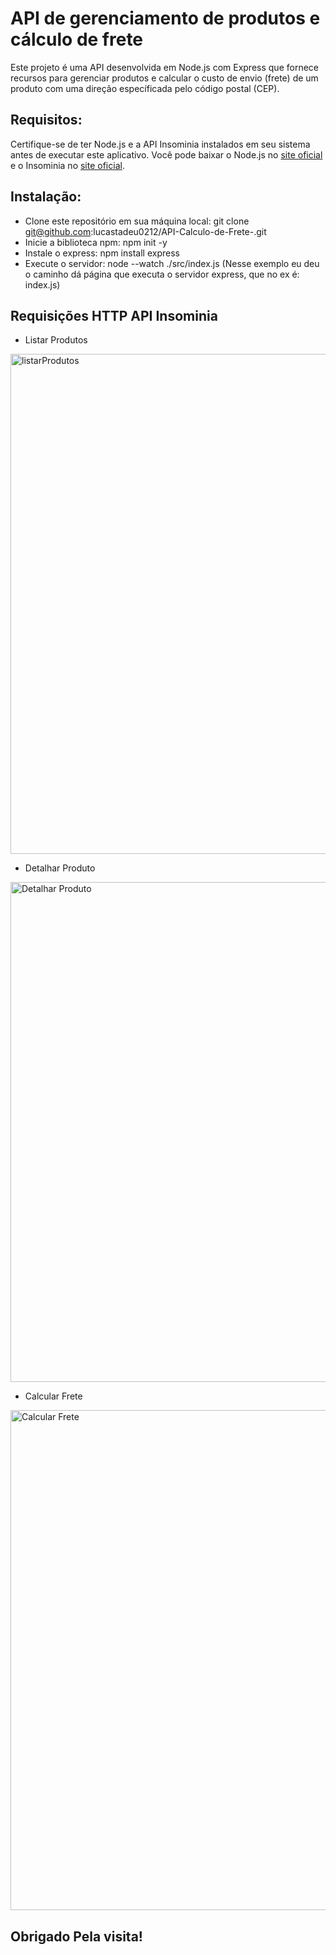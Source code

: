 # API de gerenciamento de produtos e cálculo de frete

Este projeto é uma API desenvolvida em Node.js com Express que fornece recursos para gerenciar produtos e calcular o custo de envio (frete) de um produto com uma direção específicada pelo código postal (CEP). 

## Requisitos:

Certifique-se de ter Node.js e a API Insominia instalados em seu sistema antes de executar este aplicativo. Você pode baixar o Node.js no [site oficial](https://nodejs.org/) e o Insominia no [site oficial](https://insomnia.rest/download).

## Instalação: 
- Clone este repositório em sua máquina local: git clone git@github.com:lucastadeu0212/API-Calculo-de-Frete-.git
- Inicie a biblioteca npm: npm init -y
- Instale o express: npm install express
- Execute o servidor: node --watch ./src/index.js (Nesse exemplo eu deu o caminho dá página que executa o servidor express, que no ex é: index.js)

## Requisições HTTP API Insominia

- Listar Produtos

<img width="800" alt="listarProdutos" src="https://github.com/lucastadeu0212/API-Calculo-de-Frete-/assets/134237241/a3083124-d61b-4cea-b751-64edb2f0c067">

- Detalhar Produto

<img width="800" alt="Detalhar Produto" src="https://github.com/lucastadeu0212/API-Calculo-de-Frete-/assets/134237241/c1ed3447-5aa4-482a-aac3-78b2e3e95937">

- Calcular Frete

<img width="800" alt="Calcular Frete" src="https://github.com/lucastadeu0212/API-Calculo-de-Frete-/assets/134237241/710d729f-4664-4d6f-93ce-a181c901e9f0">




  ## Obrigado Pela visita!



